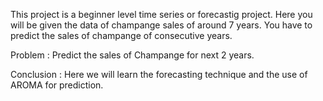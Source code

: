 This project is a beginner level time series or forecastig project. Here you will be given the data of champange sales of around 7 years. 
You have to predict the sales of champange of consecutive years.

Problem : Predict the sales of Champange for next 2 years.

Conclusion : Here we will learn the forecasting technique and the use of AROMA for prediction.
